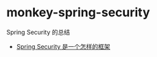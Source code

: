 # monkey-spring-security
Spring Security 的总结


- [Spring Security 是一个怎样的框架](https://github.com/superhsc/monkey-spring-security/blob/main/doces/Spring%20Security%20%E6%98%AF%E4%B8%80%E6%AC%BE%E6%80%8E%E6%A0%B7%E7%9A%84%E5%AE%89%E5%85%A8%E6%A1%86%E6%9E%B6.md) 
